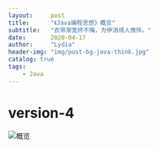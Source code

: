 ```yaml
---
layout:     post
title:      "《Java编程思想》概览"
subtitle:   "衣带渐宽终不悔，为伊消得人憔悴。"
date:       2020-04-17
author:     "Lydia"
header-img: "img/post-bg-java-think.jpg"
catalog: true
tags:
    - Java
---
```


# version-4

![概览](http://note.youdao.com/yws/res/4256/WEBRESOURCE4b94c47fefe68e73193827407cf7d964)
